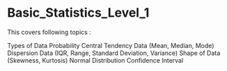 # Basic_Statistics_Level_1

This covers following topics :

Types of Data
Probability
Central Tendency Data (Mean, Median, Mode)
Dispersion Data (IQR, Range, Standard Deviation, Variance)
Shape of Data (Skewness, Kurtosis)
Normal Distribution
Confidence Interval
